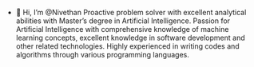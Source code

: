 - 👋 Hi, I’m @Nivethan 
Proactive problem solver with excellent analytical abilities with Master’s degree in Artificial Intelligence. 
Passion for Artificial Intelligence with comprehensive knowledge of machine learning concepts, 
excellent knowledge in software development and other related technologies.
Highly experienced in writing codes and algorithms through various programming languages.
 

<!---
Nivethankanagarajah/Nivethankanagarajah is a ✨ special ✨ repository because its `README.md` (this file) appears on your GitHub profile.
You can click the Preview link to take a look at your changes.
--->
